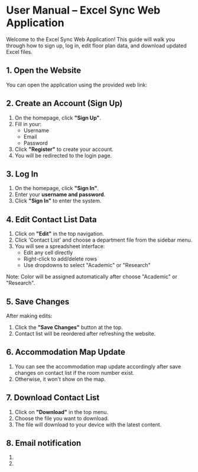 # User Manual – Excel Sync Web Application

Welcome to the Excel Sync Web Application! This guide will walk you through how to sign up, log in, edit floor plan data, and download updated Excel files.

## 1. Open the Website

You can open the application using the provided web link:

<add link here>

## 2. Create an Account (Sign Up)

1. On the homepage, click **"Sign Up"**.
2. Fill in your:
   - Username
   - Email
   - Password
3. Click **"Register"** to create your account.
4. You will be redirected to the login page.

## 3. Log In

1. On the homepage, click **"Sign In"**.
2. Enter your **username and password**.
3. Click **"Sign In"** to enter the system.

## 4. Edit Contact List Data

1. Click on **"Edit"** in the top navigation.
2. Click 'Contact List' and choose a department file from the sidebar menu.
3. You will see a spreadsheet interface:
   - Edit any cell directly
   - Right-click to add/delete rows
   - Use dropdowns to select "Academic" or "Research"

Note: Color will be assigned automatically after choose "Academic" or "Research". 


## 5. Save Changes

After making edits:

1. Click the **"Save Changes"** button at the top.
2. Contact list will be reordered after refreshing the website.

## 6. Accommodation Map Update
1. You can see the accommodation map update accordingly after save changes on contact list if the room number exist.
2. Otherwise, it won't show on the map.

## 7. Download Contact List

1. Click on **"Download"** in the top menu.
2. Choose the file you want to download.
3. The file will download to your device with the latest content.


## 8. Email notification
1.  <confirm the email auto process here>
2.